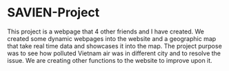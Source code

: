 # SAVIEN-Project
This project is a webpage that 4 other friends and I have created. We created some dynamic webpages into the website and a geographic map that take real time data and showcases it into the map. The project purpose was to see how polluted Vietnam air was in different city and to resolve the issue.  We are creating other functions to the website to improve upon it. 
